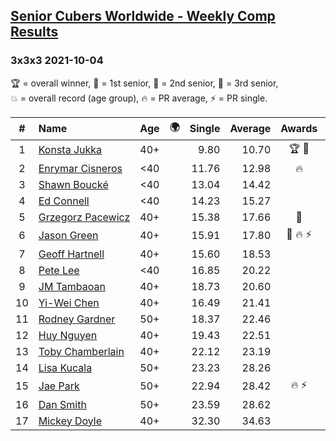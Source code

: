 <style>table {white-space: nowrap;}</style>
<link rel="stylesheet" type="text/css" href="/scw-comp/css/flags.css" />

## [Senior Cubers Worldwide - Weekly Comp Results](/scw-comp/results/)
### 3x3x3 2021-10-04

<span style="white-space: nowrap;">🏆 = overall winner</span>, <span style="white-space: nowrap;">🥇 = 1st senior</span>, <span style="white-space: nowrap;">🥈 = 2nd senior</span>, <span style="white-space: nowrap;">🥉 = 3rd senior</span>, <span style="white-space: nowrap;">💥 = overall record (age group)</span>, <span style="white-space: nowrap;">🔥 = PR average</span>, <span style="white-space: nowrap;">⚡ = PR single</span>.

| # | Name | Age | 🌍 | Single | Average | Awards | Solve 1 | Solve 2 | Solve 3 | Solve 4 | Solve 5 | Video |
| :--: | :-- | :--: | :--: | --: | --: | :--: | --: | --: | --: | --: | --: | :-- |
| 1 | [Konsta Jukka](../../persons/konsta_jukka/333.md) | 40+ | <i class="flag flag-FI" /> | 9.80 | 10.70 | 🏆 🥇 | 11.75 | 11.28 | 10.85 | 9.97 | 9.80 | [Desktop](https://www.facebook.com/events/1102565390277531/permalink/1111727336028003) / [Mobile](https://m.facebook.com/events/1102565390277531?view=permalink&id=1111727336028003) |
| 2 | [Enrymar Cisneros](../../persons/enrymar_cisneros/333.md) | <40 | <i class="flag flag-VE" /> | 11.76 | 12.98 | 🔥 | 12.09 | 13.31 | 13.98 | 13.55 | 11.76 | [Desktop](https://www.facebook.com/events/1102565390277531/permalink/1111787689355301) / [Mobile](https://m.facebook.com/events/1102565390277531?view=permalink&id=1111787689355301) |
| 3 | [Shawn Boucké](../../persons/shawn_boucke/333.md) | <40 | <i class="flag flag-US" /> | 13.04 | 14.42 |  | 13.04 | 13.92 | 17.86 | 13.65 | 15.69 | [Desktop](https://www.facebook.com/events/1102565390277531/permalink/1104136663453737) / [Mobile](https://m.facebook.com/events/1102565390277531?view=permalink&id=1104136663453737) |
| 4 | [Ed Connell](../../persons/ed_connell/333.md) | <40 | <i class="flag flag-IE" /> | 14.23 | 15.27 |  | 14.41 | 15.83 | 15.57 | 26.97 | 14.23 | [Desktop](https://www.facebook.com/events/1102565390277531/permalink/1105957256605011) / [Mobile](https://m.facebook.com/events/1102565390277531?view=permalink&id=1105957256605011) |
| 5 | [Grzegorz Pacewicz](../../persons/grzegorz_pacewicz/333.md) | 40+ | <i class="flag flag-PL" /> | 15.38 | 17.66 | 🥈 | 18.66 | 17.74 | 22.04 | 16.58 | 15.38 | [Desktop](https://www.facebook.com/events/836337370416586/permalink/850696795647310) / [Mobile](https://m.facebook.com/events/836337370416586?view=permalink&id=850696795647310) |
| 6 | [Jason Green](../../persons/jason_green/333.md) | 40+ | <i class="flag flag-US" /> | 15.91 | 17.80 | 🥉 🔥 ⚡ | 15.91 | 19.19 | 16.53 | 17.68 | 27.18 | [Desktop](https://www.facebook.com/jasongreenbowler/videos/346470907223406) / [Mobile](https://m.facebook.com/jasongreenbowler/videos/346470907223406) |
| 7 | [Geoff Hartnell](../../persons/geoff_hartnell/333.md) | 40+ | <i class="flag flag-GB" /> | 15.60 | 18.53 |  | 15.60 | 23.17 | 16.81 | 23.21 | 15.61 | [Desktop](https://www.facebook.com/events/1102565390277531/permalink/1107479669786103) / [Mobile](https://m.facebook.com/events/1102565390277531?view=permalink&id=1107479669786103) |
| 8 | [Pete Lee](../../persons/pete_lee/333.md) | <40 | <i class="flag flag-GB" /> | 16.85 | 20.22 |  | 20.24 | 24.17 | 20.98 | 16.85 | 19.45 | [Desktop](https://www.facebook.com/events/1102565390277531/permalink/1111573546043382) / [Mobile](https://m.facebook.com/events/1102565390277531?view=permalink&id=1111573546043382) |
| 9 | [JM Tambaoan](../../persons/jm_tambaoan/333.md) | 40+ | <i class="flag flag-PH" /> | 18.73 | 20.60 |  | 19.97 | 27.18 | 18.73 | 19.21 | 22.61 | [Desktop](https://www.facebook.com/events/1102565390277531/permalink/1111278496072887) / [Mobile](https://m.facebook.com/events/1102565390277531?view=permalink&id=1111278496072887) |
| 10 | [Yi-Wei Chen](../../persons/yi_wei_chen/333.md) | 40+ | <i class="flag flag-TW" /> | 16.49 | 21.41 |  | 24.78 | 18.25 | 21.20 | 16.49 | 26.12 | [Desktop](https://www.facebook.com/events/1102565390277531/permalink/1110690052798398) / [Mobile](https://m.facebook.com/events/1102565390277531?view=permalink&id=1110690052798398) |
| 11 | [Rodney Gardner](../../persons/rodney_gardner/333.md) | 50+ | <i class="flag flag-US" /> | 18.37 | 22.46 |  | 23.59 | 22.75 | 21.04 | 24.10 | 18.37 | [Desktop](https://www.facebook.com/events/1102565390277531/permalink/1111002929433777) / [Mobile](https://m.facebook.com/events/1102565390277531?view=permalink&id=1111002929433777) |
| 12 | [Huy Nguyen](../../persons/huy_nguyen/333.md) | 40+ | <i class="flag flag-CA" /> | 19.43 | 22.51 |  | 19.43 | 23.17 | 20.18 | 24.36 | 24.18 | [Desktop](https://www.facebook.com/events/1102565390277531/permalink/1106189239915146) / [Mobile](https://m.facebook.com/events/1102565390277531?view=permalink&id=1106189239915146) |
| 13 | [Toby Chamberlain](../../persons/toby_chamberlain/333.md) | 40+ | <i class="flag flag-AU" /> | 22.12 | 23.19 |  | 22.12 | 33.21 | 23.94 | 22.20 | 23.44 | [Desktop](https://www.facebook.com/520891933/videos/399237238528189) / [Mobile](https://m.facebook.com/520891933/videos/399237238528189) |
| 14 | [Lisa Kucala](../../persons/lisa_kucala/333.md) | 50+ | <i class="flag flag-US" /> | 23.23 | 28.26 |  | 30.15 | 41.65 | 28.38 | 26.25 | 23.23 | [Desktop](https://www.facebook.com/events/1102565390277531/permalink/1105588079975262) / [Mobile](https://m.facebook.com/events/1102565390277531?view=permalink&id=1105588079975262) |
| 15 | [Jae Park](../../persons/jae_park/333.md) | 50+ | <i class="flag flag-US" /> | 22.94 | 28.42 | 🔥 ⚡ | 27.45 | 22.94 | 25.89 | 37.58 | 31.91 | [Desktop](https://www.facebook.com/events/1102565390277531/permalink/1108929696307767) / [Mobile](https://m.facebook.com/events/1102565390277531?view=permalink&id=1108929696307767) |
| 16 | [Dan Smith](../../persons/dan_smith/333.md) | 50+ | <i class="flag flag-US" /> | 23.59 | 28.62 |  | 26.86 | 29.91 | 37.36 | 23.59 | 29.08 | [Desktop](https://www.facebook.com/events/1102565390277531/permalink/1111627532704650) / [Mobile](https://m.facebook.com/events/1102565390277531?view=permalink&id=1111627532704650) |
| 17 | [Mickey Doyle](../../persons/mickey_doyle/333.md) | 40+ | <i class="flag flag-US" /> | 32.30 | 34.63 |  | 34.80 | 32.30 | 32.98 | 36.11 | 42.21 | [Desktop](https://www.facebook.com/events/1102565390277531/permalink/1110259179508152) / [Mobile](https://m.facebook.com/events/1102565390277531?view=permalink&id=1110259179508152) |

<!-- Global site tag (gtag.js) - Google Analytics -->
<script async src="https://www.googletagmanager.com/gtag/js?id=UA-86348435-3"></script>
<script>window.dataLayer = window.dataLayer || []; function gtag() {dataLayer.push(arguments);} gtag('js', new Date()); gtag('config', 'UA-86348435-3');</script>
